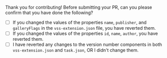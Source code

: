 Thank you for contributing! Before submitting your PR, can you please confirm that you have done the following?

* [ ] If you changed the values of the properties `name`, `publisher`, and `galleryFlags` in the `vss-extension.json` file, you have reverted them.
* [ ] If you changed the values of the properties `id`, `name`, `author`, you have reverted them.
* [ ] I have reverted any changes to the version number components in both `vss-extension.json` and `task.json`, OR I didn't change them.